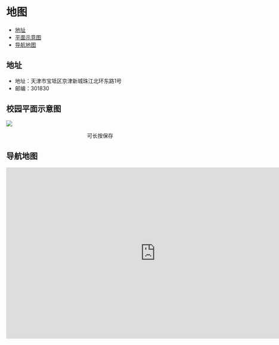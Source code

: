 # 地图

* [地址](#地址)
* [平面示意图](#平面示意图)
* [导航地图](#导航地图)

## 地址

- 地址：天津市宝坻区京津新城珠江北环东路1号
- 邮编：301830

## 校园平面示意图

![](https://gd-filems.dancf.com/mcm79j/mcm79j/51560/6864834b-8188-43b4-96ab-906597404b1d40069272.jpg)

<p style="text-align: center">可长按保存</p>



## 导航地图



<iframe width="800" height="460" frameborder='0' scrolling='no' marginheight='0' marginwidth='0' src="https://surl.amap.com/1zxixhksbpw"></iframe>

